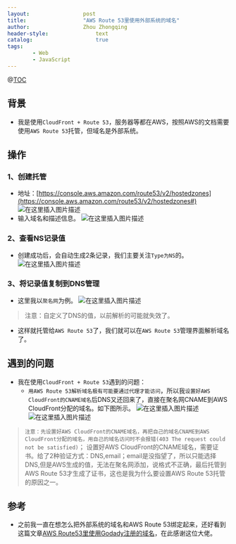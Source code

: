 ```yaml
---
layout:					post
title:					"AWS Route 53里使用外部系统的域名"
author:					Zhou Zhongqing
header-style:				text
catalog:					true
tags:
		- Web
		- JavaScript
---
```

@[TOC](目录)
## 背景
- 我是使用`CloudFront + Route 53`，服务器等都在AWS，按照AWS的文档需要使用`AWS Route 53`托管，但域名是外部系统。

## 操作
### 1、创建托管
- 地址：[https://console.aws.amazon.com/route53/v2/hostedzones](https://console.aws.amazon.com/route53/v2/hostedzones#)
![在这里插入图片描述](https://i-blog.csdnimg.cn/blog_migrate/413e1f0ee43cc7a68453ba2298fc8ba6.png)
- 输入域名和描述信息。
![在这里插入图片描述](https://i-blog.csdnimg.cn/blog_migrate/d43fbe8d08a28ffa8c3f1c07ef35ad10.png)

### 2、查看NS记录值
- 创建成功后，会自动生成2条记录，我们主要关注`Type为NS`的。
![在这里插入图片描述](https://i-blog.csdnimg.cn/blog_migrate/a11437754df7db149cb3703795f74321.png)
 
### 3、将记录值复制到DNS管理
- 这里我以`聚名网`为例。
![在这里插入图片描述](https://i-blog.csdnimg.cn/blog_migrate/84fe09a2d3492c0a72e125f83ed4c650.png)
>注意：自定义了DNS的值，以前解析的可能就失效了。
- 这样就托管给`AWS Route 53`了，我们就可以在`AWS Route 53`管理界面解析域名了。


## 遇到的问题
- 我在使用`CloudFront + Route 53`遇到的问题：
	- `用AWS Route 53解析域名极有可能要通过代理才能访问`，所以我`设置好AWS CloudFront的CNAME域名`后DNS又还回来了，直接在聚名网CNAME到AWS CloudFront分配的域名。如下图所示。
	![在这里插入图片描述](https://i-blog.csdnimg.cn/blog_migrate/6cea1bec9e09b5635373c21c7f8dc3c8.png)
![在这里插入图片描述](https://i-blog.csdnimg.cn/blog_migrate/80a4b30d3514af76830920c1d324d994.png)

> `注意：先设置好AWS CloudFront的CNAME域名，再把自己的域名CNAME到AWS CloudFront分配的域名，用自己的域名访问时不会报错(403 The request could not be satisfied)`；
> 设置好AWS CloudFront的CNAME域名，需要证书。给了2种验证方式：DNS,email；email是没指望了，所以只能选择DNS,但是AWS生成的值，无法在聚名网添加，说格式不正确，最后托管到AWS Route 53才生成了证书，这也是我为什么要设置AWS Route 53托管的原因之一。
## 参考
- 之前我一直在想怎么把外部系统的域名和AWS Route 53绑定起来，还好看到这篇文章[AWS Route53里使用Godady注册的域名](https://blog.csdn.net/scruffybear/article/details/103006852)，在此感谢这位大佬。